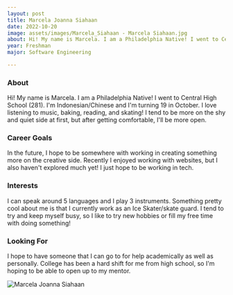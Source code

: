 ```yaml
---
layout: post
title: Marcela Joanna Siahaan 
date: 2022-10-20
image: assets/images/Marcela_Siahaan - Marcela Siahaan.jpg
about: Hi! My name is Marcela. I am a Philadelphia Native! I went to Central High School (281). I'm Indonesian/Chinese and I'm turning 19 in October. I love listening to music, baking, reading, and skating! I tend to be more on the shy and quiet side at first, but after getting comfortable, I'll be more open. 
year: Freshman
major: Software Engineering

---
```


### About

Hi! My name is Marcela. I am a Philadelphia Native! I went to Central High School (281). I'm Indonesian/Chinese and I'm turning 19 in October. I love listening to music, baking, reading, and skating! I tend to be more on the shy and quiet side at first, but after getting comfortable, I'll be more open. 

### Career Goals

In the future, I hope to be somewhere with working in creating something more on the creative side. Recently I enjoyed working with websites, but I also haven't explored much yet! I just hope to be working in tech.

### Interests

I can speak around 5 languages and I play 3 instruments. Something pretty cool about me is that I currently work as an Ice Skater/skate guard. I tend to try and keep myself busy, so I like to try new hobbies or fill my free time with doing something! 

### Looking For

I hope to have someone that I can go to for help academically as well as personally. College has been a hard shift for me from high school, so I'm hoping to be able to open up to my mentor. 

<div class="text-center my-5">
    <img src="https://sase-drexel.github.io/mentorship-2022/assets/images/Marcela_Siahaan - Marcela Siahaan.jpg" alt="Marcela Joanna Siahaan" class="rounded post-img" />
</div>
